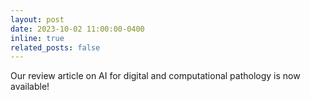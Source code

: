 ```yaml
---
layout: post
date: 2023-10-02 11:00:00-0400
inline: true
related_posts: false
---
```


Our review article on AI for digital and computational pathology is now available!
